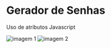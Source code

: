 <h1> Gerador de Senhas </h1>

Uso de atributos Javascript 

![imagem  1](https://user-images.githubusercontent.com/111192649/188338900-a2212eee-03c9-436b-a9b1-9c49fd03281f.png)
![imagem  2](https://user-images.githubusercontent.com/111192649/188338902-4dbf42c9-8648-43a8-8f0b-94c7f4f8fceb.png)
